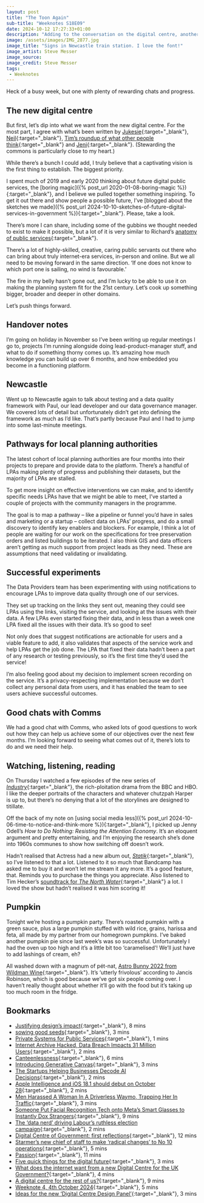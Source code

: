```yaml
---
layout: post
title: "The Toon Again"
sub-title: "Weeknotes S18E09"
date: 2024-10-12 17:27:33+01:00
description: "Adding to the conversation on the digital centre, another trip to Newcastle, and positive progress for one team’s experimentation."
image: /assets/images/IMG_2877.jpg
image_title: "Signs in Newcastle train station. I love the font!"
image_artist: Steve Messer
image_source:
image_credit: Steve Messer
tags:
 - Weeknotes
---
```


Heck of a busy week, but one with plenty of rewarding chats and progress.

## The new digital centre

But first, let’s dip into what we want from the new digital centre. For the most part, I agree with what’s been written by [Jukesie](https://digitalbydefault.com/2024/10/02/ideas-for-the-new-digital-centre-design-panel/){:target="_blank"}, [Neil](https://neilojwilliams.net/a-digital-centre-for-the-rest-of-us/?trk=feed-detail_main-feed-card_feed-article-content){:target="_blank"}, [Tim’s roundup of what other people think](https://www.timpaul.co.uk/posts/what-does-the-internet-want-from-a-new-digital-centre-for-uk-government/){:target="_blank"} and [Jeni](https://connectedbydata.org/blog/2024/10/07/dcd-first-reflections){:target="_blank"}. (Stewarding the commons is particularly close to my heart.)

While there’s a bunch I could add, I truly believe that a captivating vision is the first thing to establish. The biggest priority. 

I spent much of 2019 and early 2020 thinking about future digital public services, the [boring magic]({% post_url 2020-01-08-boring-magic %}){:target="_blank"}, and I believe we pulled together something inspiring. To get it out there and show people a possible future, I’ve [blogged about the sketches we made]({% post_url 2024-10-10-sketches-of-future-digital-services-in-government %}){:target="_blank"}. Please, take a look.

There’s more I can share, including some of the gubbins we thought needed to exist to make it possible, but a lot of it is very similar to Richard’s [anatomy of public services](https://anatomyofpublicservices.com){:target="_blank"}.

There’s a lot of highly-skilled, creative, caring public servants out there who can bring about truly internet-era services, in-person and online. But we all need to be moving forward in the same direction. ‘If one does not know to which port one is sailing, no wind is favourable.’

The fire in my belly hasn’t gone out, and I’m lucky to be able to use it on making the planning system fit for the 21st century. Let’s cook up something bigger, broader and deeper in other domains. 

Let’s push things forward.

## Handover notes

I’m going on holiday in November so I’ve been writing up regular meetings I go to, projects I’m running alongside doing lead-product-manager stuff, and what to do if something thorny comes up. It’s amazing how much knowledge you can build up over 6 months, and how embedded you become in a functioning platform. 

## Newcastle

Went up to Newcastle again to talk about testing and a data quality framework with Paul, our lead developer and our data governance manager. We covered lots of detail but unfortunately didn’t get into defining the framework as much as I’d like. That’s partly because Paul and I had to jump into some last-minute meetings. 

## Pathways for local planning authorities

The latest cohort of local planning authorities are four months into their projects to prepare and provide data to the platform. There’s a handful of LPAs making plenty of progress and publishing their datasets, but the majority of LPAs are stalled. 

To get more insight on effective interventions we can make, and to identify specific needs LPAs have that we might be able to meet, I’ve started a couple of projects with the community managers in the programme.

The goal is to map a pathway – like a pipeline or funnel you’d have in sales and marketing or a startup – collect data on LPAs’ progress, and do a small discovery to identify key enablers and blockers. For example, I think a lot of people are waiting for our work on the specifications for tree preservation orders and listed buildings to be iterated. I also think GIS and data officers aren’t getting as much support from project leads as they need. These are assumptions that need validating or invalidating.

## Successful experiments

The Data Providers team has been experimenting with using notifications to encourage LPAs to improve data quality through one of our services. 

They set up tracking on the links they sent out, meaning they could see LPAs using the links, visiting the service, and looking at the issues with their data. A few LPAs even started fixing their data, and in less than a week one LPA fixed all the issues with their data. It’s so good to see!

Not only does that suggest notifications are actionable for users and a viable feature to add, it also validates that aspects of the service work and help LPAs get the job done. The LPA that fixed their data hadn’t been a part of any research or testing previously, so it’s the first time they’d used the service!

I’m also feeling good about my decision to implement screen recording on the service. It’s a privacy-respecting implementation because we don’t collect any personal data from users, and it has enabled the team to see users achieve successful outcomes. 

## Good chats with Comms

We had a good chat with Comms, who asked lots of good questions to work out how they can help us achieve some of our objectives over the next few months. I’m looking forward to seeing what comes out of it, there’s lots to do and we need their help.

## Watching, listening, reading

On Thursday I watched a few episodes of the new series of [_Industry_](https://www.bbc.co.uk/iplayer/episodes/m000pb89/industry){:target="_blank"}, the rich-ploitation drama from the BBC and HBO. I like the deeper portraits of the characters and whatever chutzpah Harper is up to, but there’s no denying that a lot of the storylines are designed to titillate. 

Off the back of my note on [using social media less]({% post_url 2024-10-06-time-to-notice-and-think-more %}){:target="_blank"}, I picked up Jenny Odell’s _How to Do Nothing: Resisting the Attention Economy_. It’s an eloquent argument and pretty entertaining, and I’m enjoying the research she’s done into 1960s communes to show how switching off doesn’t work. 

Hadn’t realised that Actress had a new album out, [_Statik_](https://actress.bandcamp.com/album/statik){:target="_blank"}, so I’ve listened to that a lot. Listened to it so much that Bandcamp has asked me to buy it and won’t let me stream it any more. It’s a good feature, that. Reminds you to purchase the things you appreciate. Also listened to Tim Hecker’s [soundtrack for _The North Water_](https://timhecker.bandcamp.com/album/the-north-water-original-score){:target="_blank"} a lot. I loved the show but hadn’t realised it was him scoring it!

## Pumpkin

Tonight we’re hosting a pumpkin party. There’s roasted pumpkin with a green sauce, plus a large pumpkin stuffed with wild rice, grains, harissa and feta, all made by my partner from our homegrown pumpkins. I’ve baked another pumpkin pie since last week’s was so successful. Unfortunately I had the oven up too high and it’s a little bit too ‘caramelised’! We’ll just have to add lashings of cream, eh?

All washed down with a magnum of pét-nat, [Astro Bunny 2022 from Wildman Wine](https://wildmanwine.com){:target="_blank"}. It’s ‘utterly frivolous’ according to Jancis Robinson, which is good because we’ve got six people coming over. I haven’t really thought about whether it’ll go with the food but it’s taking up too much room in the fridge. 

## Bookmarks

- [Justifying design’s impact](https://grillopress.github.io/2024/09/25/justifying-ucd-s-impact.html){:target="_blank"}, 8 mins
- [sowing good seeds](https://jarche.com/2024/10/sowing-good-seeds/){:target="_blank"}, 3 mins
- [Private Systems for Public Services](https://pxlnv.com/linklog/private-systems-public-services/){:target="_blank"}, 1 mins
- [Internet Archive Hacked, Data Breach Impacts 31 Million Users](https://daringfireball.net/linked/2024/10/10/internet-archive-hacked-and-attacked){:target="_blank"}, 2 mins
- [Canteenlessness](http://diamondgeezer.blogspot.com/2024/10/canteenlessness.html){:target="_blank"}, 6 mins
- [Introducing Generative Canvas](https://bigmedium.com/ideas/links/salesforce-generative-canvas.html){:target="_blank"}, 3 mins
- [The Startups Helping Businesses Decode AI Decisions](https://www.theinformation.com/articles/the-startups-helping-businesses-decode-ai-decisions){:target="_blank"}, 2 mins
- [Apple Intelligence and iOS 18.1 should debut on October 28](https://appleinsider.com/articles/24/10/06/apple-intelligence-and-ios-181-should-debut-on-october-28?utm_medium=rss){:target="_blank"}, 2 mins
- [Men Harassed A Woman In A Driverless Waymo, Trapping Her In Traffic](https://www.404media.co/men-harassed-a-woman-in-a-driverless-waymo/){:target="_blank"}, 3 mins
- [Someone Put Facial Recognition Tech onto Meta’s Smart Glasses to Instantly Dox Strangers](https://www.404media.co/someone-put-facial-recognition-tech-onto-metas-smart-glasses-to-instantly-dox-strangers/){:target="_blank"}, 9 mins
- [The ‘data nerd’ driving Labour’s ruthless election campaign](https://on.ft.com/3Wb2rDq){:target="_blank"}, 2 mins
- [Digital Centre of Government: first reflections](https://connectedbydata.org/blog/2024/10/07/dcd-first-reflections){:target="_blank"}, 12 mins
- [Starmer’s new chief of staff to make ‘radical changes’ to No 10 operations](https://www.theguardian.com/politics/2024/oct/07/starmers-new-chief-of-staff-to-make-radical-changes-to-no-10-operations){:target="_blank"}, 5 mins
- [Passion](https://www.stefanpowell.co.uk/blog/week-notes/passion?trk=feed-detail_main-feed-card_reshare_feed-article-content){:target="_blank"}, 11 mins
- [Five quick things for the digital future](https://bearoneill.com/2024/10/06/five-quick-things-for-the-digital-future/){:target="_blank"}, 3 mins
- [What does the internet want from a new Digital Centre for the UK Government?](https://www.timpaul.co.uk/posts/what-does-the-internet-want-from-a-new-digital-centre-for-uk-government/){:target="_blank"}, 4 mins
- [A digital centre for the rest of us?](https://neilojwilliams.net/a-digital-centre-for-the-rest-of-us/?trk=feed-detail_main-feed-card_feed-article-content){:target="_blank"}, 9 mins
- [Weeknote 4, 4th October 2024](https://owenis.online/pages/blog/weeknotes/2024-10-04/){:target="_blank"}, 5 mins
- [Ideas for the new ‘Digital Centre Design Panel’](https://digitalbydefault.com/2024/10/02/ideas-for-the-new-digital-centre-design-panel/){:target="_blank"}, 3 mins